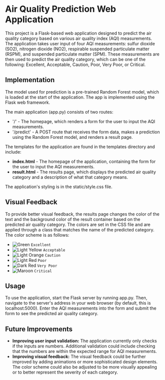 # Air Quality Prediction Web Application
This project is a Flask-based web application designed to predict the air quality category based on various air quality index (AQI) measurements. The application takes user input of four AQI measurements: sulfur dioxide (SO2), nitrogen dioxide (NO2), respirable suspended particulate matter (RSPM), and suspended particulate matter (SPM). These measurements are then used to predict the air quality category, which can be one of the following: Excellent, Acceptable, Caution, Poor, Very Poor, or Critical.

## Implementation
The model used for prediction is a pre-trained Random Forest model, which is loaded at the start of the application. The app is implemented using the Flask web framework.

The main application (app.py) consists of two routes:
- '/' - The homepage, which renders a form for the user to input the AQI measurements.
- '/predict' - A POST route that receives the form data, makes a prediction using the Random Forest model, and renders a result page.

The templates for the application are found in the templates directory and include:
- **index.html** - The homepage of the application, containing the form for the user to input the AQI measurements.
- **result.html** - The results page, which displays the predicted air quality category and a description of what that category means.
  
The application's styling is in the static/style.css file.

## Visual Feedback
To provide better visual feedback, the results page changes the color of the text and the background color of the result container based on the predicted air quality category. The colors are set in the CSS file and are applied through a class that matches the name of the predicted category. The color scheme is as follows:

- ![Green](https://via.placeholder.com/15/008000/000000?text=+) `Excellent`
- ![Light Yellow](https://via.placeholder.com/15/ffff00/000000?text=+) `Acceptable`
- ![Light Orange](https://via.placeholder.com/15/ffa500/000000?text=+) `Caution`
- ![Light Red](https://via.placeholder.com/15/f03c15/000000?text=+) `Poor`
- ![Dark Red](https://via.placeholder.com/15/8b0000/000000?text=+) `Very Poor`
- ![Maroon](https://via.placeholder.com/15/800000/000000?text=+) `Critical`

## Usage
To use the application, start the Flask server by running app.py. Then, navigate to the server's address in your web browser (by default, this is localhost:5000). Enter the AQI measurements into the form and submit the form to see the predicted air quality category.

## Future Improvements

- **Improving user input validation:** The application currently only checks if the inputs are numbers. Additional validation could include checking that the numbers are within the expected range for AQI measurements.
- **Improving visual feedback:** The visual feedback could be further improved by adding animations or more sophisticated design elements. The color scheme could also be adjusted to be more visually appealing or to better represent the severity of each category.
